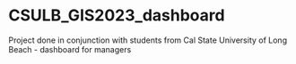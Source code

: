 # CSULB_GIS2023_dashboard
Project done in conjunction with students from Cal State University of Long Beach - dashboard for managers
